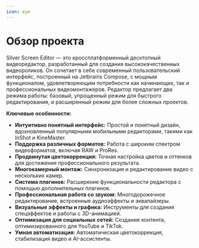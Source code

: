 ```yaml
---
icon: eye
---
```


# Обзор проекта

Silver Screen Editor — это кроссплатформенный десктопный видеоредактор, разработанный для создания высококачественных видеороликов. Он сочетает в себе современный пользовательский интерфейс, построенный на Jetbrains Compose, с мощным функционалом, удовлетворяющим потребности как начинающих, так и профессиональных видеомонтажеров. Редактор предлагает два режима работы: базовый, упрощенный режим для быстрого редактирования, и расширенный режим для более сложных проектов.

**Ключевые особенности:**

* **Интуитивно понятный интерфейс:** Простой и понятный дизайн, вдохновленный популярными мобильными редакторами, такими как InShot и KineMaster.
* **Поддержка различных форматов:** Работа с широким спектром видеоформатов, включая RAW и ProRes.
* **Продвинутая цветокоррекция:** Точная настройка цветов и оттенков для достижения профессионального результата.
* **Многокамерный монтаж:** Синхронизация и редактирование видео с нескольких камер.
* **Система плагинов:** Расширение функциональности редактора с помощью дополнительных плагинов.
* **Профессиональная работа со звуком:** Многодорожечное редактирование, встроенные аудиоэффекты и эквалайзеры.
* **Визуальные эффекты и графика:** Инструменты для создания спецэффектов и работы с 3D-анимацией.
* **Оптимизация для социальных сетей:** Создание контента, оптимизированного для YouTube и TikTok.
* **Умная автоматизация:** Автоматическая цветокоррекция, стабилизация видео и AI-ассистенты.
